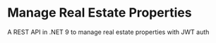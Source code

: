 # Manage Real Estate Properties

A REST API in .NET 9 to manage real estate properties with JWT auth
